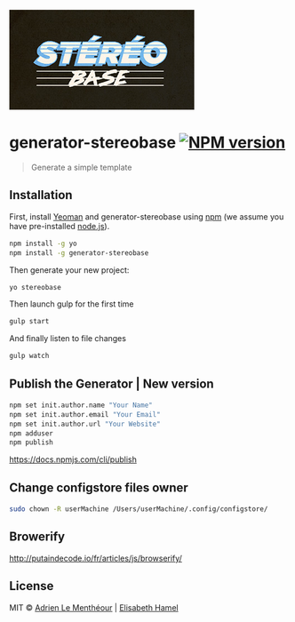 ![Logo](logo.jpg)

# generator-stereobase [![NPM version][npm-image]][npm-url]
> Generate a simple template

## Installation

First, install [Yeoman](http://yeoman.io) and generator-stereobase using [npm](https://www.npmjs.com/) (we assume you have pre-installed [node.js](https://nodejs.org/)).

```bash
npm install -g yo
npm install -g generator-stereobase
```

Then generate your new project:

```bash
yo stereobase
```

Then launch gulp for the first time

```bash
gulp start
```

And finally listen to file changes

```bash
gulp watch
```


## Publish the Generator | New version

```bash
npm set init.author.name "Your Name"
npm set init.author.email "Your Email"
npm set init.author.url "Your Website"
npm adduser
npm publish
```
https://docs.npmjs.com/cli/publish

## Change configstore files owner

```bash
sudo chown -R userMachine /Users/userMachine/.config/configstore/
```

## Browerify

http://putaindecode.io/fr/articles/js/browserify/


## License

MIT © [Adrien Le Menthéour](www.adrienlm.com) | [Elisabeth Hamel](www.e-hamel.com)


[npm-image]: https://badge.fury.io/js/generator-stereobase.svg
[npm-url]: https://npmjs.org/package/generator-stereobase
[travis-image]: https://travis-ci.org/stereosuper/generator-stereobase.svg?branch=master
[travis-url]: https://travis-ci.org/stereosuper/generator-stereobase
[daviddm-image]: https://david-dm.org/stereosuper/generator-stereobase.svg?theme=shields.io
[daviddm-url]: https://david-dm.org/stereosuper/generator-stereobase
